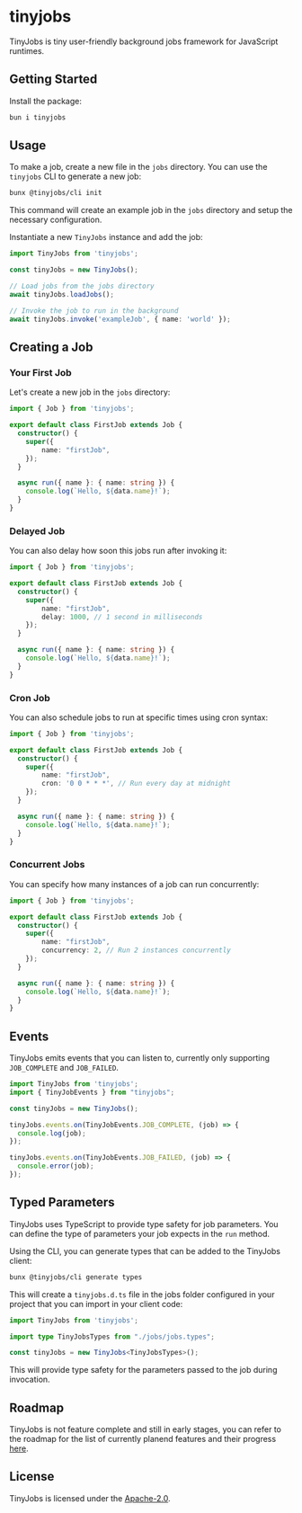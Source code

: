 # tinyjobs
TinyJobs is tiny user-friendly background jobs framework for JavaScript runtimes.

## Getting Started
Install the package:

```bash
bun i tinyjobs
```

## Usage

To make a job, create a new file in the `jobs` directory. You can use the `tinyjobs` CLI to generate a new job:

```bash
bunx @tinyjobs/cli init
```

This command will create an example job in the `jobs` directory and setup the necessary configuration.

Instantiate a new `TinyJobs` instance and add the job:

```ts
import TinyJobs from 'tinyjobs';

const tinyJobs = new TinyJobs();

// Load jobs from the jobs directory
await tinyJobs.loadJobs();

// Invoke the job to run in the background
await tinyJobs.invoke('exampleJob', { name: 'world' });
```

## Creating a Job

### Your First Job
Let's create a new job in the `jobs` directory:
```ts
import { Job } from 'tinyjobs';

export default class FirstJob extends Job {
  constructor() {
    super({
        name: "firstJob",
    });
  }

  async run({ name }: { name: string }) {
    console.log(`Hello, ${data.name}!`);
  }
}
```

### Delayed Job
You can also delay how soon this jobs run after invoking it:

```ts
import { Job } from 'tinyjobs';

export default class FirstJob extends Job {
  constructor() {
    super({
        name: "firstJob",
        delay: 1000, // 1 second in milliseconds
    });
  }

  async run({ name }: { name: string }) {
    console.log(`Hello, ${data.name}!`);
  }
}
```

### Cron Job
You can also schedule jobs to run at specific times using cron syntax:

```ts
import { Job } from 'tinyjobs';

export default class FirstJob extends Job {
  constructor() {
    super({
        name: "firstJob",
        cron: '0 0 * * *', // Run every day at midnight
    });
  }

  async run({ name }: { name: string }) {
    console.log(`Hello, ${data.name}!`);
  }
}
```

### Concurrent Jobs
You can specify how many instances of a job can run concurrently:

```ts
import { Job } from 'tinyjobs';

export default class FirstJob extends Job {
  constructor() {
    super({
        name: "firstJob",
        concurrency: 2, // Run 2 instances concurrently
    });
  }

  async run({ name }: { name: string }) {
    console.log(`Hello, ${data.name}!`);
  }
}
```

## Events
TinyJobs emits events that you can listen to, currently only supporting `JOB_COMPLETE` and `JOB_FAILED`.

```ts
import TinyJobs from 'tinyjobs';
import { TinyJobEvents } from "tinyjobs";

const tinyJobs = new TinyJobs();

tinyJobs.events.on(TinyJobEvents.JOB_COMPLETE, (job) => {
  console.log(job);
});

tinyJobs.events.on(TinyJobEvents.JOB_FAILED, (job) => {
  console.error(job);
});
```

## Typed Parameters

TinyJobs uses TypeScript to provide type safety for job parameters. You can define the type of parameters your job expects in the `run` method.

Using the CLI, you can generate types that can be added to the TinyJobs client:

```bash
bunx @tinyjobs/cli generate types
```

This will create a `tinyjobs.d.ts` file in the jobs folder configured in your project that you can import in your client code:

```ts
import TinyJobs from 'tinyjobs';

import type TinyJobsTypes from "./jobs/jobs.types";

const tinyJobs = new TinyJobs<TinyJobsTypes>();
```

This will provide type safety for the parameters passed to the job during invocation.

## Roadmap
TinyJobs is not feature complete and still in early stages, you can refer to the roadmap for the list of currently planend features and their progress [here](https://github.com/orgs/Climactic/projects/1/views/1).

## License
TinyJobs is licensed under the [Apache-2.0](LICENSE).

